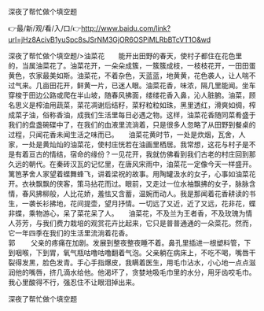 深夜了帮忙做个填空题

👉最/新/观/看/入/口/👉http://www.baidu.com/link?url=jHz8AcivB1yuSpc8sJSrNM3GjOR6OSPiMLRbBTcVT1O&wd

深夜了帮忙做个填空题/>油菜花　　能开出田野的春天，使村子都住在花色里的，当属油菜花了。油菜花开，一朵朵成簇，一簇簇成枝，一枝枝花开，一田田蛋黄色，农家最美如斯。油菜花，不着杂色，天蓝蓝，地黄黄，花色袭人，让人喘不过气来。几亩田花开，鲜黄一片，已迷人眼。油菜花香，味浓，隔几里能闻。坐车穿梭于田边公路或爬在半山坡，随春风拂面，缕缕花香入鼻，沁人脏腑。油菜，顾名思义是榨油用蔬菜，菜花凋谢后结籽，菜籽粒粒如珠，黑里透红，滑爽如绸，榨成菜子油，俗称香油，成我们生活里每日必遇之物。这样，油菜花香随同菜肴盛于我们的盘盏碗碟中了，在我们的血液里流淌着，只是很多人忽略了从田野到餐桌的过程，只闻花香未闻生活之味而已。　　油菜花黄时节，一处是炊烟，瓦舍，人家，一处是黄灿灿的油菜花，使村庄恍若在油画里栖居。我常想，这花与村子是不是有着亘古的情结，宿命的缘份？一见花开，我就仿佛看到我们古老的村庄回到那久远的朝代。在秦砖汉瓦的记忆里，在唐风宋雨中，油菜花一定像今天一样盛开。篱笆茅舍人家望着蝶舞蜂飞，讲着梁祝的故事。用陶罐汲水的女子，心事如油菜花开。衣袂飘飘的侠客，策马拈花而过。眼前，又走过一位水袖飘拂的女子，脉脉含情，春风拂柳般，人比花娇，羞怯又含蓄，温婉而动人。我是那闻着花香耕读的书生，一袭长衫拂地，花间提壶，望月抒情。一切远了又近，近了又远，花非花，蝶非蝶，乘物游心，呆了菜花呆了人。　　油菜花，不及兰为王者香，不及玫瑰为情人芬芳，与我们费力栽培的观赏花卉比起来，它只是普普通通的一朵菜花。然而，它一年四季在我们的生活里流淌着花香。　　　　　　　　　　　　　　　　　　　　　　郭
　　父亲的疼痛在加剧。发展到整夜整夜睡不着。鼻孔里插进一根塑料管，下到咽喉，下到胃，氧气瓶咕噜咕噜翻着气泡。父亲躺在病床上，不吃不喝，嘴唇干裂得发黑，脸色发青。手心手指爆皮，我瞒着医生，用毛巾沾水，小心地一点点滋润他的嘴唇，挤几滴水给他。他渴坏了，贪婪地吸毛巾里的水分，用牙齿咬毛巾。我心里酸得不行，强忍住不让眼泪掉出来。


深夜了帮忙做个填空题
